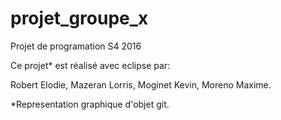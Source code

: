 # projet_groupe_x
Projet de programation S4 2016

Ce projet* est réalisé avec eclipse par:

Robert Elodie,
Mazeran Lorris,
Moginet Kevin,
Moreno Maxime.

*Representation graphique d'objet git.
